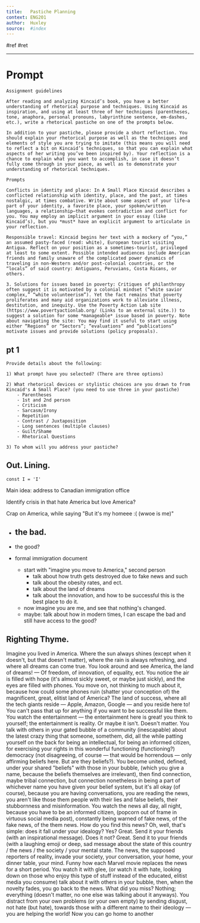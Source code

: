 ```yaml
---
title:   Pastiche Planning 
context: ENG201
author:  Huxley
source:  #index
---
```


#ref #ret 

---



# Prompt 

```
Assignment guidelines

After reading and analyzing Kincaid’s book, you have a better understanding of rhetorical purpose and techniques. Using Kincaid as inspiration, and using at least three of her techniques (parentheses, tone, anaphora, personal pronouns, labyrinthine sentence, em-dashes, etc.), write a rhetorical pastiche on one of the prompts below. 

In addition to your pastiche, please provide a short reflection. You should explain your rhetorical purpose as well as the techniques and elements of style you are trying to imitate (this means you will need to reflect a bit on Kincaid’s techniques, so that you can explain what aspects of her writing you’ve been inspired by). Your reflection is a chance to explain what you want to accomplish, in case it doesn’t fully come through in your piece, as well as to demonstrate your understanding of rhetorical techniques.

Prompts

Conflicts in identity and place: In A Small Place Kincaid describes a conflicted relationship with identity, place, and the past, at times nostalgic, at times combative. Write about some aspect of your life—a part of your identity, a favorite place, your spoken/written languages, a relationship—that evokes contradiction and conflict for you. You may employ an implicit argument in your essay (like Kincaid’s), but you *must* have an explicit argument to articulate in your reflection. 
 
Responsible travel: Kincaid begins her text with a mockery of “you,” an assumed pasty-faced (read: white), European tourist visiting Antigua. Reflect on your position as a sometimes-tourist, privileged at least to some extent. Possible intended audiences include American friends and family unaware of the complicated power dynamics of traveling in non-Western and/or post-colonial countries, or the “locals” of said country: Antiguans, Peruvians, Costa Ricans, or others.
 
3. Solutions for issues based in poverty: Critiques of philanthropy often suggest it is motivated by a colonial mindset (“white savior complex,” “white volunteerism”). Yet the fact remains that poverty proliferates and many aid organizations work to alleviate illness, destitution, and inequity. Use the Poverty Action Lab site (https://www.povertyactionlab.org/ (Links to an external site.)) to suggest a solution for some *manageable* issue based in poverty. Note about navigating the site: You may find it useful to start using either “Regions” or “Sectors”; “evaluations” and “publications” motivate issues and provide solutions (policy proposals).
```


## pt 1
```
Provide details about the following:

1) What prompt have you selected? (There are three options) 

2) What rhetorical devices or stylistic choices are you drawn to from Kincaid's A Small Place? (you need to use three in your pastiche) 
	- Parentheses
	- 1st and 2nd person 
	- Criticism 
	- Sarcasm/Irony 
	- Repetition 
	- Contrast / Juxtaposition 
	- Long sentences (multiple clauses) 
	- Guilt/Shame 
	- Rhetorical Questions

3) To whom will you address your pastiche? 
```


## Out. Lining. 
`const I = 'I' `

Main idea: address to Canadian immigration office 

Identify crisis in that hate America but love America?

Crap on America, while saying "But it's my homeee :( (wwoe is me)" 

- the bad. 
	- 
- the good? 





- formal immigration document 
	- start with "imagine you move to America," second person
		- talk about how truth gets destroyed due to fake news and such
		- talk about the obesity rates, and ect. 
		- talk about the land of dreams
		- talk about the innovation, and how to be successful this is the best place to do it. 
	- now imagine you are me, and see that nothing's changed. 
	- maybe: talk about how in modern times, I can escape the bad and still have access to the good? 





## Righting Thyme. 


Imagine you lived in America. Where the sun always shines (except when it doesn't, but that doesn't matter), where the rain is always refreshing, and where all dreams can come true. You look around and see America, the land of dreams! — Of freedom, of innovation, of equality, ect. You notice the air is filled with hope (it's almost sickly sweet, or maybe just sickly), and the eyes are filled with phones. You move on, not thinking to much about it, because how could some phones ruin (shatter your conception of) the magnificent, great, elitist land of America? The land of success, where all the tech giants reside — Apple, Amazon, Google — and you reside here to! You can't pass that up for anything if you want to be successful like them. You watch the entertainment — the entertainment here is great! you think to yourself; the entertainment is reality. Or maybe it isn't. Doesn't matter. You talk with others in your gated bubble of a community (inescapable) about the latest crazy thing that someone, somethem, did, all the while patting yourself on the back for being an intellectual, for being an informed citizen, for exercising your rights in this wonderful functioning (functioning?) democracy (not disagreeing, of course — that would be horrendous — only affirming beliefs here. But are they beliefs?). You become united, defined, under your shared "beliefs" with those in your bubble, (which you give a name, because the beliefs themselves are irrelevant), then find connection, maybe tribal connection, but connection nonetheless in being a part of whichever name you have given your belief system, but it's all okay (of course), because you are having conversations, you are reading the news, you aren't like those them people with their lies and false beliefs, their stubbornness and misinformation. You watch the news all day, all night, because you have to be an informed citizen, (popcorn out of frame in virtuous social media post), constantly being warned of fake news, of the fake news, of the them news. How do you find this news? Oh, well, that's simple: does it fall under your idealogy? Yes? Great. Send it your friends (with an inspirational message). Does it not? Great. Send it to your friends (with a laughing emoji or deep, sad message about the state of this country / the news / the society / your mental state. The news, the supposed reporters of reality, invade your society, your conversation, your home, your dinner table, your mind. Funny how each Marvel movie replaces the news for a short period. You watch it with glee, (or watch it with hate, looking down on those who enjoy this type of stuff instead of the educated, elitist media you consume) talk about it with others in your bubble, then, when the novelty fades, you go back to the news. What did you miss? Nothing; everything (doesn't matter, no one else was talking about it anyways). You distract from your own problems (or your own empty) by sending disgust, not hate (but hate), towards those with a different name to their ideology — you are helping the world! Now you can go home to another 





































